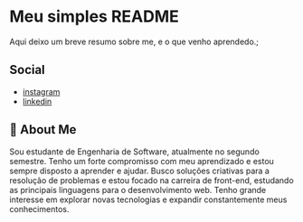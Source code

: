 # Meu simples README

Aqui deixo um breve resumo sobre me, e o que venho aprendedo.;

## Social

 - [instagram](https://www.instagram.com/edivan_sillva/)
 - [linkedin](https://www.linkedin.com/in/edivan-silva-4618a522a/)

 ## 🚀 About Me
Sou estudante de Engenharia de Software, atualmente no segundo semestre. Tenho um forte compromisso com meu aprendizado e estou sempre disposto a aprender e ajudar. Busco soluções criativas para a resolução de problemas e estou focado na carreira de front-end, estudando as principais linguagens para o desenvolvimento web. Tenho grande interesse em explorar novas tecnologias e expandir constantemente meus conhecimentos.
